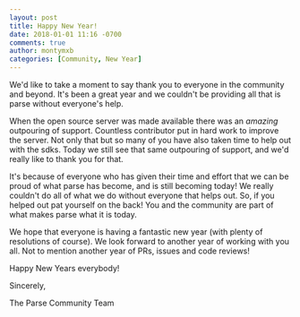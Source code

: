 ```yaml
---
layout: post
title: Happy New Year!
date: 2018-01-01 11:16 -0700
comments: true
author: montymxb
categories: [Community, New Year]
---
```


We'd like to take a moment to say thank you to everyone in the community and beyond.
It's been a great year and we couldn't be providing all that is parse without everyone's help.

<!-- more -->

When the open source server was made available there was an _amazing_ outpouring of support.
Countless contributor put in hard work to improve the server.
Not only that but so many of you have also taken time to help out with the sdks.
Today we still see that same outpouring of support, and we'd really like to thank you for that.

It's because of everyone who has given their time and effort that we can be proud of what parse has become, and is still becoming today!
We really couldn't do all of what we do without everyone that helps out. So, if you helped out pat yourself on the back!
You and the community are part of what makes parse what it is today.

We hope that everyone is having a fantastic new year (with plenty of resolutions of course).
We look forward to another year of working with you all. Not to mention another year of PRs, issues and code reviews!

Happy New Years everybody!

Sincerely,

The Parse Community Team
